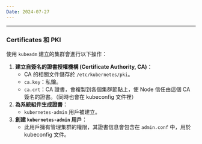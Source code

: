 ```yaml
---
Date: 2024-07-27
---
```

---
### Certificates 和 PKI
使用 `kubeadm` 建立的集群會進行以下操作：

1. **建立自簽名的證書授權機構 (Certificate Authority, CA)**：
    - CA 的相關文件儲存於 `/etc/kubernetes/pki`。
    - `ca.key`：私鑰。
    - `ca.crt`：CA 證書，會複製到各個集群節點上，使 Node 信任由這個 CA 簽名的證書。（同時也會在 kubeconfig 文件裡）
2. **為系統組件生成證書**：
    - `kubernetes-admin` 用戶被建立。
3. **創建 `kubernetes-admin` 用戶**：
	- 此用戶擁有管理集群的權限，其證書信息會包含在 `admin.conf` 中，用於 kubeconfig 文件。
